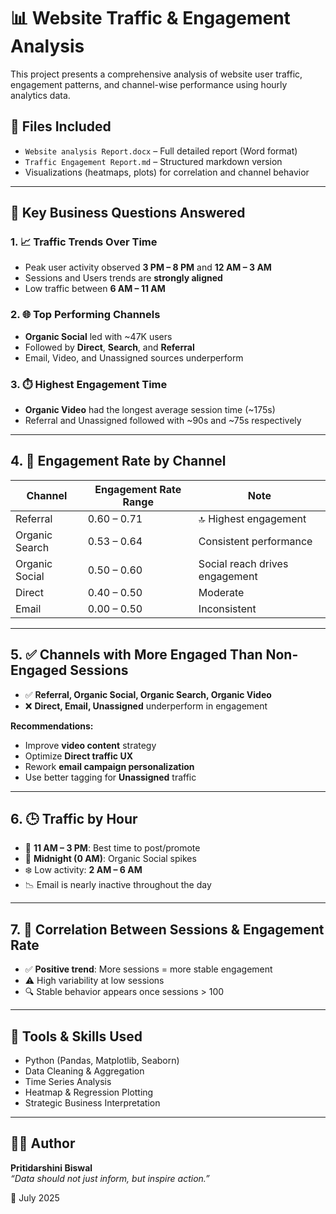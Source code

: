 # 📊 Website Traffic & Engagement Analysis

This project presents a comprehensive analysis of website user traffic, engagement patterns, and channel-wise performance using hourly analytics data.

## 📁 Files Included

- `Website analysis Report.docx` – Full detailed report (Word format)
- `Traffic Engagement Report.md` – Structured markdown version
- Visualizations (heatmaps, plots) for correlation and channel behavior

---

## 📌 Key Business Questions Answered

### 1. 📈 Traffic Trends Over Time
- Peak user activity observed **3 PM – 8 PM** and **12 AM – 3 AM**
- Sessions and Users trends are **strongly aligned**
- Low traffic between **6 AM – 11 AM**

### 2. 🌐 Top Performing Channels
- **Organic Social** led with ~47K users
- Followed by **Direct**, **Search**, and **Referral**
- Email, Video, and Unassigned sources underperform

### 3. ⏱️ Highest Engagement Time
- **Organic Video** had the longest average session time (~175s)
- Referral and Unassigned followed with ~90s and ~75s respectively

---

## 4. 🚦 Engagement Rate by Channel

| Channel         | Engagement Rate Range | Note                          |
|----------------|------------------------|-------------------------------|
| Referral        | 0.60 – 0.71            | 🔝 Highest engagement         |
| Organic Search  | 0.53 – 0.64            | Consistent performance        |
| Organic Social  | 0.50 – 0.60            | Social reach drives engagement |
| Direct          | 0.40 – 0.50            | Moderate                      |
| Email           | 0.00 – 0.50            | Inconsistent                  |

---

## 5. ✅ Channels with More Engaged Than Non-Engaged Sessions

- ✅ **Referral, Organic Social, Organic Search, Organic Video**
- ❌ **Direct, Email, Unassigned** underperform in engagement

**Recommendations:**
- Improve **video content** strategy
- Optimize **Direct traffic UX**
- Rework **email campaign personalization**
- Use better tagging for **Unassigned** traffic

---

## 6. 🕒 Traffic by Hour

- 📌 **11 AM – 3 PM**: Best time to post/promote
- 🌙 **Midnight (0 AM)**: Organic Social spikes
- ❄️ Low activity: **2 AM – 6 AM**
- 📉 Email is nearly inactive throughout the day

---

## 7. 🔗 Correlation Between Sessions & Engagement Rate

- ✅ **Positive trend**: More sessions = more stable engagement
- ⚠️ High variability at low sessions
- 🔍 Stable behavior appears once sessions > 100

---

## 🧠 Tools & Skills Used

- Python (Pandas, Matplotlib, Seaborn)
- Data Cleaning & Aggregation
- Time Series Analysis
- Heatmap & Regression Plotting
- Strategic Business Interpretation

---

## 👩‍💻 Author

**Pritidarshini Biswal**  
_“Data should not just inform, but inspire action.”_

📅 July 2025

